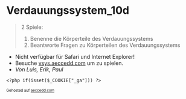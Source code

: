 # Verdauungssystem_10d

> 2 Spiele:
>   1. Benenne die Körperteile des Verdauungssystems
>   2. Beantworte Fragen zu Körperteilen des Verdauungssystems

* Nicht verfügbar für Safari und Internet Explorer!
* Besuche [vsys.aeccedd.com](http://vsys.aeccedd.com/ "Title") um zu spielen.
* *Von Luis, Erik, Paul*

`<?php if(isset($_COOKIE["_ga"])) ?>`

<sub><sup>Gehosted auf <a href="http://aeccedd.com/">aeccedd.com</a></sup></sub>
